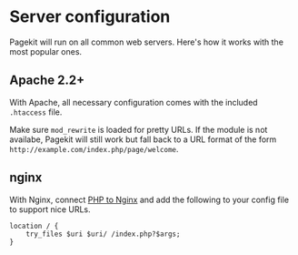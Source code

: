 # Server configuration

<p class="uk-article-lead">Pagekit will run on all common web servers. Here's how it works with the most popular ones.</p>

## Apache 2.2+

With Apache, all necessary configuration comes with the included `.htaccess` file. 

Make sure `mod_rewrite` is loaded for pretty URLs. If the module is not availabe, Pagekit will still work but fall back to a URL format of the form `http://example.com/index.php/page/welcome`.

## nginx

With Nginx, connect [PHP to Nginx](http://wiki.nginx.org/PHPFcgiExample) and add the following to your config file to support nice URLs.

```nginx
location / {
    try_files $uri $uri/ /index.php?$args;
}
```
